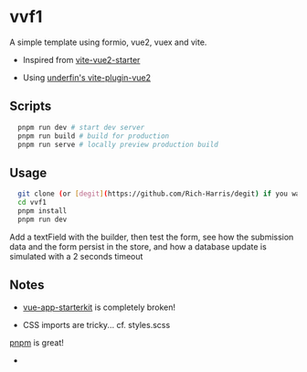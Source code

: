 # vvf1

A simple template using formio, vue2, vuex and vite.

-   Inspired from [vite-vue2-starter](https://github.com/matt-auckland/vite-vue2-starter)

-   Using [underfin's vite-plugin-vue2](https://github.com/underfin/vite-plugin-vue2)

## Scripts

```bash
  pnpm run dev # start dev server
  pnpm run build # build for production
  pnpm run serve # locally preview production build
```

## Usage

```bash
  git clone (or [degit](https://github.com/Rich-Harris/degit) if you want to start a new project) this repo
  cd vvf1
  pnpm install
  pnpm run dev
```

Add a textField with the builder, then test the form,
see how the submission data and the form persist in the store,
and how a database update is simulated with a 2 seconds timeout

## Notes

-   [vue-app-starterkit](https://github.com/formio/vue-app-starterkit) is completely broken!

-   CSS imports are tricky... cf. styles.scss

[pnpm](https://www.npmjs.com/package/pnpm) is great!

-
